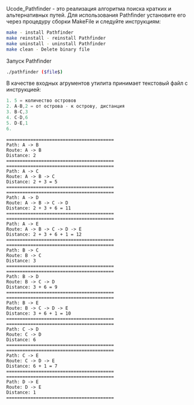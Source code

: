 Ucode_Pathfinder - это реализация алгоритма поиска кратких и альтернативных путей.
Для использования Pathfinder установите его через процедуру сборки MakeFile и следуйте инструкциям: 

````bash
make - install Pathfinder
make reinstall - reinstall Pathfinder
make uninstall - uninstall Pathfinder
make clean - Delete binary file
````
Запуск Pathfinder

````bash
./pathfinder ($file$)
````
В качестве входных агрументов утилита принимает текстовый файл с инструкцией: 
````c++
1. 5 = количество островов
2. A-B,2 = от острова - к острову, дистанция
3. B-C,3
4. C-D,6
5. D-E,1
6. 
````

````output
========================================
Path: A -> B
Route: A -> B
Distance: 2
========================================
========================================
Path: A -> C
Route: A -> B -> C
Distance: 2 + 3 = 5
========================================
========================================
Path: A -> D
Route: A -> B -> C -> D
Distance: 2 + 3 + 6 = 11
========================================
========================================
Path: A -> E
Route: A -> B -> C -> D -> E
Distance: 2 + 3 + 6 + 1 = 12
========================================
========================================
Path: B -> C
Route: B -> C
Distance: 3
========================================
========================================
Path: B -> D
Route: B -> C -> D
Distance: 3 + 6 = 9
========================================
========================================
Path: B -> E
Route: B -> C -> D -> E
Distance: 3 + 6 + 1 = 10
========================================
========================================
Path: C -> D
Route: C -> D
Distance: 6
========================================
========================================
Path: C -> E
Route: C -> D -> E
Distance: 6 + 1 = 7
========================================
========================================
Path: D -> E
Route: D -> E
Distance: 1
========================================
````

